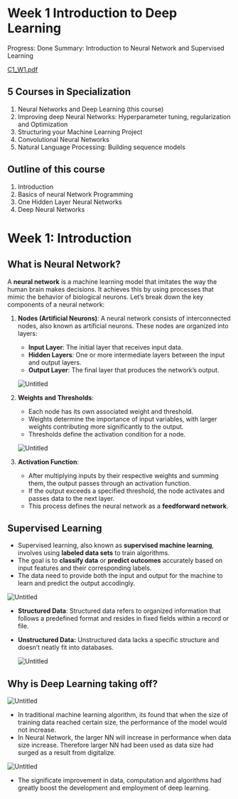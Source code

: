 # Week 1 Introduction to Deep Learning

Progress: Done
Summary: Introduction to Neural Network and Supervised Learning

[C1_W1.pdf](Week%201%20Introduction%20to%20Deep%20Learning%20b69c69ca582a4c30b458197ca3cd0ea7/C1_W1.pdf)

## 5 Courses in Specialization

1. Neural Networks and Deep Learning (this course)
2. Improving deep Neural Networks: Hyperparameter tuning, regularization and Optimization
3. Structuring your Machine Learning Project
4. Convolutional Neural Networks
5. Natural Language Processing: Building sequence models

## Outline of this course

1. Introduction
2. Basics of neural Network Programming
3. One Hidden Layer Neural Networks
4. Deep Neural Networks

# Week 1: Introduction

## What is Neural Network?

A **neural network** is a machine learning model that imitates the way the human brain makes decisions. It achieves this by using processes that mimic the behavior of biological neurons. Let’s break down the key components of a neural network:

1. **Nodes (Artificial Neurons)**: A neural network consists of interconnected nodes, also known as artificial neurons. These nodes are organized into layers:
    - **Input Layer**: The initial layer that receives input data.
    - **Hidden Layers**: One or more intermediate layers between the input and output layers.
    - **Output Layer**: The final layer that produces the network’s output.
    
    ![Untitled](Week%201%20Introduction%20to%20Deep%20Learning%20b69c69ca582a4c30b458197ca3cd0ea7/Untitled.png)
    
2. **Weights and Thresholds**:
    - Each node has its own associated weight and threshold.
    - Weights determine the importance of input variables, with larger weights contributing more significantly to the output.
    - Thresholds define the activation condition for a node.
    
    ![Untitled](Week%201%20Introduction%20to%20Deep%20Learning%20b69c69ca582a4c30b458197ca3cd0ea7/Untitled%201.png)
    

1. **Activation Function**:
    - After multiplying inputs by their respective weights and summing them, the output passes through an activation function.
    - If the output exceeds a specified threshold, the node activates and passes data to the next layer.
    - This process defines the neural network as a **feedforward network**.

## Supervised Learning

- Supervised learning, also known as **supervised machine learning**, involves using **labeled data sets** to train algorithms.
- The goal is to **classify data** or **predict outcomes** accurately based on input features and their corresponding labels.
- The data need to provide both the input and output for the machine to learn and predict the output accodingly.

![Untitled](Week%201%20Introduction%20to%20Deep%20Learning%20b69c69ca582a4c30b458197ca3cd0ea7/Untitled%202.png)

- **Structured Data**: Structured data refers to organized information that follows a predefined format and resides in fixed fields within a record or file.
- **Unstructured Data:** Unstructured data lacks a specific structure and doesn’t neatly fit into databases.
    
    ![Untitled](Week%201%20Introduction%20to%20Deep%20Learning%20b69c69ca582a4c30b458197ca3cd0ea7/Untitled%203.png)
    

## Why is Deep Learning taking off?

![Untitled](Week%201%20Introduction%20to%20Deep%20Learning%20b69c69ca582a4c30b458197ca3cd0ea7/Untitled%204.png)

- In traditional machine learning algorithm, its found that when the size of training data reached certain size, the performance of the model would not increase.
- In Neural Network, the larger NN will increase in performance when data size increase. Therefore larger NN had been used as data size had surged as a result from digitalize.

![Untitled](Week%201%20Introduction%20to%20Deep%20Learning%20b69c69ca582a4c30b458197ca3cd0ea7/Untitled%205.png)

- The significate improvement in data, computation and algorithms had greatly boost the development and employment of deep learning.
